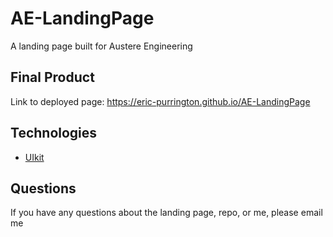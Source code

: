 # AE-LandingPage
A landing page built for Austere Engineering

## Final Product

Link to deployed page: https://eric-purrington.github.io/AE-LandingPage


## Technologies
                                          
- [UIkit](https://getuikit.com/)


## Questions

If you have any questions about the landing page, repo, or me, please email me 